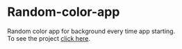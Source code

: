 # Random-color-app
Random color app for background every time app starting.
<br />
To see the project [click here](https://Hacking-NASSA-with-HTML.github.io/Random-color-app).
